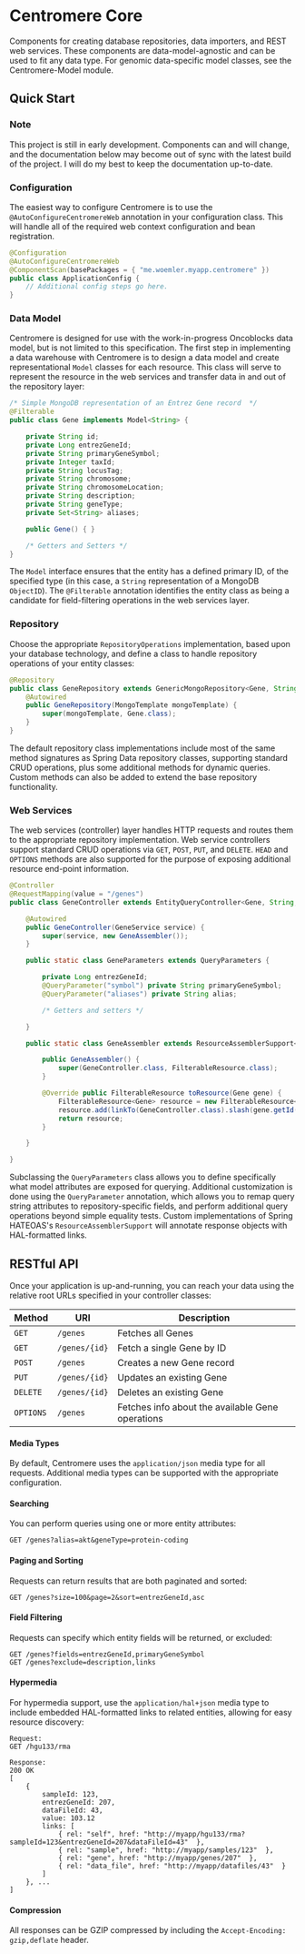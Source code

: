 # Centromere Core

Components for creating database repositories, data importers, and REST web services.  These components are data-model-agnostic and can be used to fit any data type.  For genomic data-specific model classes, see the Centromere-Model module.

## Quick Start

### Note

This project is still in early development.  Components can and will change, and the documentation below may become out of sync with the latest build of the project.  I will do my best to keep the documentation up-to-date.

### Configuration

The easiest way to configure Centromere is to use the `@AutoConfigureCentromereWeb` annotation in your configuration class.  This will handle all of the required web context configuration and bean registration.

```java
@Configuration
@AutoConfigureCentromereWeb
@ComponentScan(basePackages = { "me.woemler.myapp.centromere" })
public class ApplicationConfig {
	// Additional config steps go here.
}
```

### Data Model

Centromere is designed for use with the work-in-progress Oncoblocks data model, but is not limited to this specification.  The first step in implementing a data warehouse with Centromere is to design a data model and create representational `Model` classes for each resource.  This class will serve to represent the resource in the web services and transfer data in and out of the repository layer:

```java
/* Simple MongoDB representation of an Entrez Gene record  */
@Filterable
public class Gene implements Model<String> {

	private String id;
	private Long entrezGeneId;
	private String primaryGeneSymbol;
	private Integer taxId;
	private String locusTag;
	private String chromosome;
	private String chromosomeLocation;
	private String description;
	private String geneType;
	private Set<String> aliases;

	public Gene() { }

	/* Getters and Setters */
}
```

The `Model` interface ensures that the entity has a defined primary ID, of the specified type (in this case, a `String` representation of a MongoDB `ObjectID`).  The `@Filterable` annotation identifies the entity class as being a candidate for field-filtering operations in the web services layer.

### Repository

Choose the appropriate `RepositoryOperations` implementation, based upon your database technology, and define a class to handle repository operations of your entity classes:

```java
@Repository
public class GeneRepository extends GenericMongoRepository<Gene, String> {
	@Autowired
	public GeneRepository(MongoTemplate mongoTemplate) {
		super(mongoTemplate, Gene.class);
	}
}
```

The default repository class implementations include most of the same method signatures as Spring Data repository classes, supporting standard CRUD operations, plus some additional methods for dynamic queries.  Custom methods can also be added to extend the base repository functionality.

### Web Services

The web services (controller) layer handles HTTP requests and routes them to the appropriate repository implementation.  Web service controllers support standard CRUD operations via `GET`, `POST`, `PUT`, and `DELETE`. `HEAD` and `OPTIONS` methods are also supported for the purpose of exposing additional resource end-point information.

```java
@Controller
@RequestMapping(value = "/genes")
public class GeneController extends EntityQueryController<Gene, String, GeneParameters> {

	@Autowired
	public GeneController(GeneService service) {
		super(service, new GeneAssembler());
	}

	public static class GeneParameters extends QueryParameters {

		private Long entrezGeneId;
		@QueryParameter("symbol") private String primaryGeneSymbol;
		@QueryParameter("aliases") private String alias;

		/* Getters and setters */

	}

	public static class GeneAssembler extends ResourceAssemblerSupport<Gene, FilterableResource> {

		public GeneAssembler() {
    		super(GeneController.class, FilterableResource.class);
    	}

    	@Override public FilterableResource toResource(Gene gene) {
    		FilterableResource<Gene> resource = new FilterableResource<Gene>(gene);
    		resource.add(linkTo(GeneController.class).slash(gene.getId()).withSelfRel());
    		return resource;
    	}

    }

}
```

Subclassing the `QueryParameters` class allows you to define specifically what model attributes are exposed for querying.  Additional customization is done using the `QueryParameter` annotation, which allows you to remap query string attributes to repository-specific fields, and perform additional query operations beyond simple equality tests. Custom implementations of Spring HATEOAS's `ResourceAssemblerSupport` will annotate response objects with HAL-formatted links.

## RESTful API

Once your application is up-and-running, you can reach your data using the relative root URLs specified in your controller classes:

Method | URI | Description
-------|-----|------------
`GET` | `/genes` | Fetches all Genes
`GET` | `/genes/{id}` | Fetch a single Gene by ID
`POST` | `/genes` | Creates a new Gene record
`PUT` | `/genes/{id}` | Updates an existing Gene
`DELETE` | `/genes/{id}` | Deletes an existing Gene
`OPTIONS` | `/genes` | Fetches info about the available Gene operations

#### Media Types

By default, Centromere uses the `application/json` media type for all requests.  Additional media types can be supported with the appropriate configuration.

#### Searching

You can perform queries using one or more entity attributes:

```
GET /genes?alias=akt&geneType=protein-coding
```

#### Paging and Sorting

Requests can return results that are both paginated and sorted:

```
GET /genes?size=100&page=2&sort=entrezGeneId,asc
```

#### Field Filtering

Requests can specify which entity fields will be returned, or excluded:

```
GET /genes?fields=entrezGeneId,primaryGeneSymbol
GET /genes?exclude=description,links
```

#### Hypermedia

For hypermedia support, use the `application/hal+json` media type to include embedded HAL-formatted links to related entities, allowing for easy resource discovery:

```
Request:
GET /hgu133/rma

Response:
200 OK
[
	{
		sampleId: 123,
		entrezGeneId: 207,
		dataFileId: 43,
		value: 103.12
		links: [
			{ rel: "self", href: "http://myapp/hgu133/rma?sampleId=123&entrezGeneId=207&dataFileId=43"  },
			{ rel: "sample", href: "http://myapp/samples/123"  },
			{ rel: "gene", href: "http://myapp/genes/207"  },
			{ rel: "data_file", href: "http://myapp/datafiles/43"  }
		]
	}, ...
]
```

#### Compression

All responses can be GZIP compressed by including the `Accept-Encoding: gzip,deflate` header.
